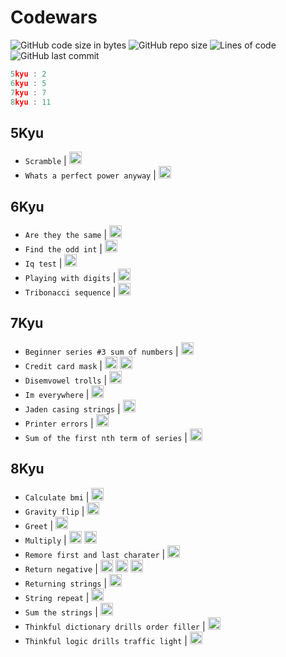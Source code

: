 # Codewars

![GitHub code size in bytes](https://img.shields.io/github/languages/code-size/Sigmanificient/codewars)
![GitHub repo size](https://img.shields.io/github/repo-size/Sigmanificient/codewars)
![Lines of code](https://img.shields.io/tokei/lines/github/Sigmanificient/codewars)
![GitHub last commit](https://img.shields.io/github/last-commit/Sigmanificient/codewars)

```c
5kyu : 2
6kyu : 5
7kyu : 7
8kyu : 11
```

## 5Kyu

- `Scramble`
  | <img src="https://github.com/Sigmanificient/Sigmanificient/blob/master/languages_icons/py.png" height="20px">
- `Whats a perfect power anyway`
  | <img src="https://github.com/Sigmanificient/Sigmanificient/blob/master/languages_icons/py.png" height="20px">

## 6Kyu

- `Are they the same`
  | <img src="https://github.com/Sigmanificient/Sigmanificient/blob/master/languages_icons/py.png" height="20px">
- `Find the odd int`
  | <img src="https://github.com/Sigmanificient/Sigmanificient/blob/master/languages_icons/py.png" height="20px">
- `Iq test`
  | <img src="https://github.com/Sigmanificient/Sigmanificient/blob/master/languages_icons/py.png" height="20px">
- `Playing with digits`
  | <img src="https://github.com/Sigmanificient/Sigmanificient/blob/master/languages_icons/py.png" height="20px">
- `Tribonacci sequence`
  | <img src="https://github.com/Sigmanificient/Sigmanificient/blob/master/languages_icons/py.png" height="20px">

## 7Kyu

- `Beginner series #3 sum of numbers`
  | <img src="https://github.com/Sigmanificient/Sigmanificient/blob/master/languages_icons/py.png" height="20px">
- `Credit card mask`
  | <img src="https://github.com/Sigmanificient/Sigmanificient/blob/master/languages_icons/js.png" height="20px"> <img src="https://github.com/Sigmanificient/Sigmanificient/blob/master/languages_icons/py.png" height="20px">
- `Disemvowel trolls`
  | <img src="https://github.com/Sigmanificient/Sigmanificient/blob/master/languages_icons/py.png" height="20px">
- `Im everywhere`
  | <img src="https://github.com/Sigmanificient/Sigmanificient/blob/master/languages_icons/py.png" height="20px">
- `Jaden casing strings`
  | <img src="https://github.com/Sigmanificient/Sigmanificient/blob/master/languages_icons/py.png" height="20px">
- `Printer errors`
  | <img src="https://github.com/Sigmanificient/Sigmanificient/blob/master/languages_icons/py.png" height="20px">
- `Sum of the first nth term of series`
  | <img src="https://github.com/Sigmanificient/Sigmanificient/blob/master/languages_icons/py.png" height="20px">

## 8Kyu

- `Calculate bmi`
  | <img src="https://github.com/Sigmanificient/Sigmanificient/blob/master/languages_icons/py.png" height="20px">
- `Gravity flip`
  | <img src="https://github.com/Sigmanificient/Sigmanificient/blob/master/languages_icons/py.png" height="20px">
- `Greet`
  | <img src="https://github.com/Sigmanificient/Sigmanificient/blob/master/languages_icons/py.png" height="20px">
- `Multiply`
  | <img src="https://github.com/Sigmanificient/Sigmanificient/blob/master/languages_icons/py.png" height="20px"> <img src="https://github.com/Sigmanificient/Sigmanificient/blob/master/languages_icons/sql.png" height="20px">
- `Remore first and last charater`
  | <img src="https://github.com/Sigmanificient/Sigmanificient/blob/master/languages_icons/py.png" height="20px">
- `Return negative`
  | <img src="https://github.com/Sigmanificient/Sigmanificient/blob/master/languages_icons/js.png" height="20px"> <img src="https://github.com/Sigmanificient/Sigmanificient/blob/master/languages_icons/php.png" height="20px"> <img src="https://github.com/Sigmanificient/Sigmanificient/blob/master/languages_icons/py.png" height="20px">
- `Returning strings`
  | <img src="https://github.com/Sigmanificient/Sigmanificient/blob/master/languages_icons/sql.png" height="20px">
- `String repeat`
  | <img src="https://github.com/Sigmanificient/Sigmanificient/blob/master/languages_icons/py.png" height="20px">
- `Sum the strings`
  | <img src="https://github.com/Sigmanificient/Sigmanificient/blob/master/languages_icons/py.png" height="20px">
- `Thinkful dictionary drills order filler`
  | <img src="https://github.com/Sigmanificient/Sigmanificient/blob/master/languages_icons/py.png" height="20px">
- `Thinkful logic drills traffic light`
  | <img src="https://github.com/Sigmanificient/Sigmanificient/blob/master/languages_icons/py.png" height="20px">
